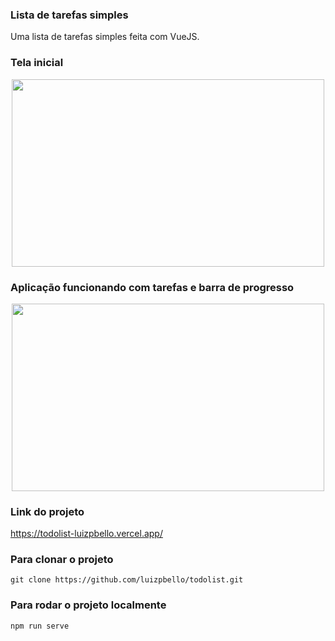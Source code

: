 ### Lista de tarefas simples

Uma lista de tarefas simples feita com VueJS.

### Tela inicial

<div align="center">
<img src="https://user-images.githubusercontent.com/88148849/184712289-208c58c9-497d-400f-8119-52942a7de892.png" width="500px" height="300px" />
</div>

### Aplicação funcionando com tarefas e barra de progresso

<div align="center">
<img src="https://user-images.githubusercontent.com/88148849/184712985-27e0f416-a088-415f-a671-19ba2d6c04fc.png" width="500px" height="300px" />
</div>


### Link do projeto

https://todolist-luizpbello.vercel.app/

### Para clonar o projeto
```
git clone https://github.com/luizpbello/todolist.git
```


### Para rodar o projeto localmente
```
npm run serve
```



